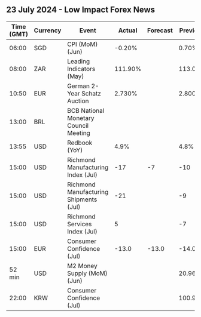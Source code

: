 ## 23 July 2024 - Low Impact Forex News

| Time (GMT) | Currency | Event | Actual | Forecast | Previous |
|------|----------|-------|--------|----------|----------|
| 06:00 | SGD | CPI (MoM) (Jun) | -0.20% |  | 0.70% |
| 08:00 | ZAR | Leading Indicators (May) | 111.90% |  | 113.00% |
| 10:50 | EUR | German 2-Year Schatz Auction | 2.730% |  | 2.800% |
| 13:00 | BRL | BCB National Monetary Council Meeting |  |  |  |
| 13:55 | USD | Redbook (YoY) | 4.9% |  | 4.8% |
| 15:00 | USD | Richmond Manufacturing Index (Jul) | -17 | -7 | -10 |
| 15:00 | USD | Richmond Manufacturing Shipments (Jul) | -21 |  | -9 |
| 15:00 | USD | Richmond Services Index (Jul) | 5 |  | -7 |
| 15:00 | EUR | Consumer Confidence (Jul) | -13.0 | -13.0 | -14.0 |
| 52 min | USD | M2 Money Supply (MoM) (Jun) |  |  | 20.96T |
| 22:00 | KRW | Consumer Confidence (Jul) |  |  | 100.9 |
